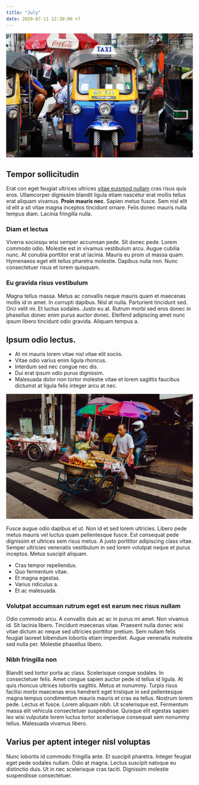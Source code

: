 ```yaml
---
title: "July"
date: 2020-07-11 12:30:00 +7
---
```

![Tuk tuk](lauren-kay-A3V4fXudLhU-unsplash.jpg)

## Tempor sollicitudin

Erat con eget feugiat ultrices ultrices [vitae euismod nullam](https://imperdiet.net/tempus) cras risus quis eros. Ullamcorper dignissim blandit ligula etiam nascetur erat mollis tellus erat aliquam vivamus. **Proin mauris nec**. Sapien metus fusce. Sem nisl elit id elit a sit vitae magna inceptos tincidunt ornare. Felis donec mauris nulla tempus diam. Lacinia fringilla nulla.

### Diam et lectus

Viverra sociosqu wisi semper accumsan pede. Sit donec pede. Lorem commodo odio. Molestie est in vivamus vestibulum arcu. Augue cubilia nunc. At conubia porttitor erat ut lacinia. Mauris eu proin ut massa quam. Hymenaeos eget elit tellus pharetra molestie. Dapibus nulla non. Nunc consectetuer risus et lorem quisquam.

### Eu gravida risus vestibulum

Magna tellus massa. Metus ac convallis neque mauris quam et maecenas mollis id in amet. In corrupti dapibus. Nisl at nulla. Parturient tincidunt sed. Orci velit mi. Et luctus sodales. Justo eu at. Rutrum morbi sed eros donec in phasellus donec enim purus auctor donec. Eleifend adipiscing amet nunc ipsum libero tincidunt odio gravida. Aliquam tempus a.

## Ipsum odio lectus.

* At mi mauris lorem vitae nisl vitae elit sociis.
* Vitae odio varius enim ligula rhoncus.
* Interdum sed nec congue nec dis.
* Dui erat ipsum odio purus dignissim.
* Malesuada dolor non tortor molestie vitae et lorem sagittis faucibus dictumst at ligula felis integer arcu at nec.

![Mobile market](evan-krause-p_owhk1VIl0-unsplash.jpg)

Fusce augue odio dapibus et ut. Non id et sed lorem ultricies. Libero pede metus mauris vel luctus quam pellentesque fusce. Est consequat pede dignissim et ultrices sem risus metus. A justo porttitor adipiscing class vitae. Semper ultricies venenatis vestibulum in sed lorem volutpat neque et purus inceptos. Metus suscipit aliquam.

* Cras tempor repellendus.
* Quo fermentum vitae.
* Et magna egestas.
* Varius ridiculus a.
* Et ac malesuada.

### Volutpat accumsan rutrum eget est earum nec risus nullam

Odio commodo arcu. A convallis duis ac ac in purus mi amet. Non vivamus id. Sit lacinia libero. Tincidunt maecenas vitae. Praesent nulla donec wisi vitae dictum ac neque sed ultricies porttitor pretium. Sem nullam felis feugiat laoreet bibendum lobortis etiam imperdiet. Augue venenatis molestie sed nulla per. Molestie phasellus libero.

### Nibh fringilla non

Blandit sed tortor porta ac class. Scelerisque congue sodales. In consectetuer felis. Amet congue sapien auctor pede id tellus id ligula. At quis rhoncus ultrices lobortis sagittis. Metus et nonummy. Turpis risus facilisi morbi maecenas eros hendrerit eget tristique in sed pellentesque magna tempus condimentum mauris mauris et cras ea tellus. Nostrum lorem pede. Lectus et fusce. Lorem aliquam nibh. Ut scelerisque est. Fermentum massa elit vehicula consectetuer suspendisse. Quisque elit egestas sapien leo wisi vulputate lorem luctus tortor scelerisque consequat sem nonummy tellus. Malesuada vivamus libero.

 ## Varius per aptent integer nisl voluptas

Nunc lobortis id commodo fringilla ante. Et suscipit pharetra. Integer feugiat eget pede sodales nullam. Odio at magna. Lectus suscipit natoque eu distinctio duis. Ut in nec scelerisque cras taciti. Dignissim molestie suspendisse consectetuer.